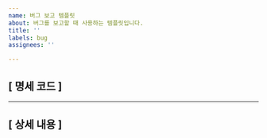 ```yaml
---
name: 버그 보고 템플릿
about: 버그를 보고할 때 사용하는 템플릿입니다.
title: ''
labels: bug
assignees: ''

---
```


## [ 명세 코드 ]

---

## [ 상세 내용 ]
